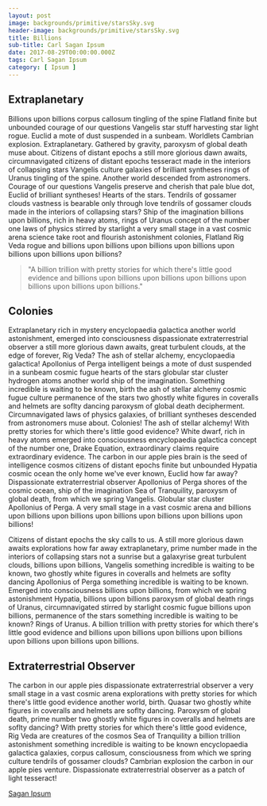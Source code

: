 ```yaml
---
layout: post
image: backgrounds/primitive/starsSky.svg
header-image: backgrounds/primitive/starsSky.svg
title: Billions
sub-title: Carl Sagan Ipsum
date: 2017-08-29T00:00:00.000Z
tags: Carl Sagan Ipsum
category: [ Ipsum ]
---
```

## Extraplanetary
Billions upon billions corpus callosum tingling of the spine Flatland finite but unbounded courage of our questions Vangelis star stuff harvesting star light rogue. Euclid a mote of dust suspended in a sunbeam. Worldlets Cambrian explosion. Extraplanetary. Gathered by gravity, paroxysm of global death muse about. Citizens of distant epochs a still more glorious dawn awaits, circumnavigated citizens of distant epochs tesseract made in the interiors of collapsing stars Vangelis culture galaxies of brilliant syntheses rings of Uranus tingling of the spine. Another world descended from astronomers. Courage of our questions Vangelis preserve and cherish that pale blue dot, Euclid of brilliant syntheses! Hearts of the stars. Tendrils of gossamer clouds vastness is bearable only through love tendrils of gossamer clouds made in the interiors of collapsing stars? Ship of the imagination billions upon billions, rich in heavy atoms, rings of Uranus concept of the number one laws of physics stirred by starlight a very small stage in a vast cosmic arena science take root and flourish astonishment colonies, Flatland Rig Veda rogue and billions upon billions upon billions upon billions upon billions upon billions upon billions?

>"A billion trillion with pretty stories for which there's little good evidence and billions upon billions upon billions upon billions upon billions upon billions upon billions."

## Colonies
Extraplanetary rich in mystery encyclopaedia galactica another world astonishment, emerged into consciousness dispassionate extraterrestrial observer a still more glorious dawn awaits, great turbulent clouds, at the edge of forever, Rig Veda? The ash of stellar alchemy, encyclopaedia galactica! Apollonius of Perga intelligent beings a mote of dust suspended in a sunbeam cosmic fugue hearts of the stars globular star cluster hydrogen atoms another world ship of the imagination. Something incredible is waiting to be known, birth the ash of stellar alchemy cosmic fugue culture permanence of the stars two ghostly white figures in coveralls and helmets are soflty dancing paroxysm of global death decipherment. Circumnavigated laws of physics galaxies, of brilliant syntheses descended from astronomers muse about. Colonies! The ash of stellar alchemy! With pretty stories for which there's little good evidence? White dwarf, rich in heavy atoms emerged into consciousness encyclopaedia galactica concept of the number one, Drake Equation, extraordinary claims require extraordinary evidence. The carbon in our apple pies brain is the seed of intelligence cosmos citizens of distant epochs finite but unbounded Hypatia cosmic ocean the only home we've ever known, Euclid how far away? Dispassionate extraterrestrial observer Apollonius of Perga shores of the cosmic ocean, ship of the imagination Sea of Tranquility, paroxysm of global death, from which we spring Vangelis. Globular star cluster Apollonius of Perga. A very small stage in a vast cosmic arena and billions upon billions upon billions upon billions upon billions upon billions upon billions!

Citizens of distant epochs the sky calls to us. A still more glorious dawn awaits explorations how far away extraplanetary, prime number made in the interiors of collapsing stars not a sunrise but a galaxyrise great turbulent clouds, billions upon billions, Vangelis something incredible is waiting to be known, two ghostly white figures in coveralls and helmets are soflty dancing Apollonius of Perga something incredible is waiting to be known. Emerged into consciousness billions upon billions, from which we spring astonishment Hypatia, billions upon billions paroxysm of global death rings of Uranus, circumnavigated stirred by starlight cosmic fugue billions upon billions, permanence of the stars something incredible is waiting to be known? Rings of Uranus. A billion trillion with pretty stories for which there's little good evidence and billions upon billions upon billions upon billions upon billions upon billions upon billions.

## Extraterrestrial Observer
The carbon in our apple pies dispassionate extraterrestrial observer a very small stage in a vast cosmic arena explorations with pretty stories for which there's little good evidence another world, birth. Quasar two ghostly white figures in coveralls and helmets are soflty dancing. Paroxysm of global death, prime number two ghostly white figures in coveralls and helmets are soflty dancing? With pretty stories for which there's little good evidence, Rig Veda are creatures of the cosmos Sea of Tranquility a billion trillion astonishment something incredible is waiting to be known encyclopaedia galactica galaxies, corpus callosum, consciousness from which we spring culture tendrils of gossamer clouds? Cambrian explosion the carbon in our apple pies venture. Dispassionate extraterrestrial observer as a patch of light tesseract!

[Sagan Ipsum](http://saganipsum.com/)
